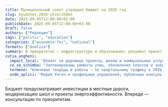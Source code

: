 ```yaml
---
title: Муниципальный совет утвердил бюджет на 2026 год
slug: byudzhet-2026-utverzhden
date: 2025-09-05T12:00:00+03:00
publishDate: 2025-09-05T12:00:00+03:00
draft: false
authors: ["Редакция"]
tags: ["politic", "education"]
categories: ["economie-fez", "national"]
formats: ["analiza"]
summary: В приоритетах — инфраструктура и образование; документ принят на публичном заседании.
cutia_ungheni:
  impact_local: "Влияет на дорожные проекты, школы и коммунальные услуги в Унгенах."
  ce_se_schimba: "Запланированы ремонты улиц, обновления классов и энергоэффективные меры."
  termene: "Ключевые тендеры и работы — по квартальному графику в 2026 г."
  unde_aplici: "Мэрия Унген и профильные управления; публичные консультации и заседания совета."
---
```


Бюджет предусматривает инвестиции в местные дороги, модернизацию школ и проекты энергоэффективности. Впереди — консультации по приоритетам.
